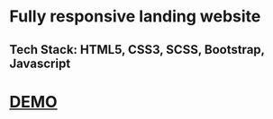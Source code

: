 # Fully responsive landing website

## Tech Stack: HTML5, CSS3, SCSS, Bootstrap, Javascript

# [DEMO](https://zs-creative.netlify.app/)
